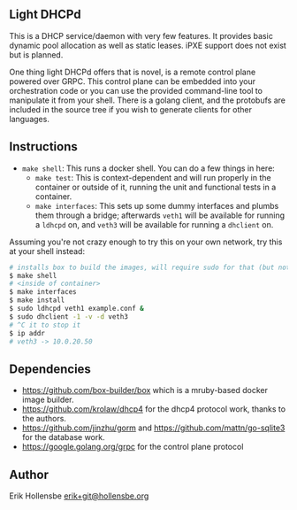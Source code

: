 ## Light DHCPd

This is a DHCP service/daemon with very few features. It provides basic dynamic
pool allocation as well as static leases. iPXE support does not exist but is
planned.

One thing light DHCPd offers that is novel, is a remote control plane powered
over GRPC. This control plane can be embedded into your orchestration code or
you can use the provided command-line tool to manipulate it from your shell.
There is a golang client, and the protobufs are included in the source tree if
you wish to generate clients for other languages.

## Instructions

- `make shell`: This runs a docker shell. You can do a few things in here:
  - `make test`: This is context-dependent and will run properly in the container
    or outside of it, running the unit and functional tests in a container.
  - `make interfaces`: This sets up some dummy interfaces and plumbs them through
    a bridge; afterwards `veth1` will be available for running a `ldhcpd` on, and
    `veth3` will be available for running a `dhclient` on.

Assuming you're not crazy enough to try this on your own network, try this at
your shell instead:

```bash
# installs box to build the images, will require sudo for that (but nothing else)
$ make shell
# <inside of container>
$ make interfaces
$ make install
$ sudo ldhcpd veth1 example.conf &
$ sudo dhclient -1 -v -d veth3
# ^C it to stop it
$ ip addr
# veth3 -> 10.0.20.50
```

## Dependencies

- https://github.com/box-builder/box which is a mruby-based docker image builder.
- https://github.com/krolaw/dhcp4 for the dhcp4 protocol work, thanks to the authors.
- https://github.com/jinzhu/gorm and https://github.com/mattn/go-sqlite3 for the database work.
- https://google.golang.org/grpc for the control plane protocol

## Author

Erik Hollensbe <erik+git@hollensbe.org>
